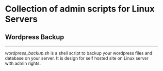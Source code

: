 # Collection of admin scripts for Linux Servers


## Wordpress Backup
----
*wordpress_backup.sh* is a shell script to backup your wordpress files and database on your server.
It is design for self hosted site on Linux server with admin rights.


